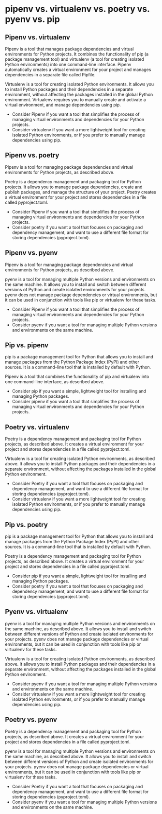 # pipenv vs. virtualenv vs. poetry vs. pyenv vs. pip

## Pipenv vs. virtualenv

Pipenv is a tool that manages package dependencies and virtual environments for Python projects. It combines the functionality of pip (a package management tool) and virtualenv (a tool for creating isolated Python environments) into one command-line interface. Pipenv automatically creates a virtual environment for your project and manages dependencies in a separate file called Pipfile.

Virtualenv is a tool for creating isolated Python environments. It allows you to install Python packages and their dependencies in a separate environment, without affecting the packages installed in the global Python environment. Virtualenv requires you to manually create and activate a virtual environment, and manage dependencies using pip.

- Consider Pipenv if you want a tool that simplifies the process of managing virtual environments and dependencies for your Python projects.
- Consider virtualenv if you want a more lightweight tool for creating isolated Python environments, or if you prefer to manually manage dependencies using pip.

## Pipenv vs. poetry

Pipenv is a tool for managing package dependencies and virtual environments for Python projects, as described above.

Poetry is a dependency management and packaging tool for Python projects. It allows you to manage package dependencies, create and publish packages, and manage the structure of your project. Poetry creates a virtual environment for your project and stores dependencies in a file called pyproject.toml.

- Consider Pipenv if you want a tool that simplifies the process of managing virtual environments and dependencies for your Python projects.
- Consider poetry if you want a tool that focuses on packaging and dependency management, and want to use a different file format for storing dependencies (pyproject.toml).

## Pipenv vs. pyenv

Pipenv is a tool for managing package dependencies and virtual environments for Python projects, as described above.

pyenv is a tool for managing multiple Python versions and environments on the same machine. It allows you to install and switch between different versions of Python and create isolated environments for your projects. pyenv does not manage package dependencies or virtual environments, but it can be used in conjunction with tools like pip or virtualenv for these tasks.

- Consider Pipenv if you want a tool that simplifies the process of managing virtual environments and dependencies for your Python projects.
- Consider pyenv if you want a tool for managing multiple Python versions and environments on the same machine.

## Pip vs. pipenv

pip is a package management tool for Python that allows you to install and manage packages from the Python Package Index (PyPI) and other sources. It is a command-line tool that is installed by default with Python.

Pipenv is a tool that combines the functionality of pip and virtualenv into one command-line interface, as described above.

- Consider pip if you want a simple, lightweight tool for installing and managing Python packages.
- Consider pipenv if you want a tool that simplifies the process of managing virtual environments and dependencies for your Python projects.

## Poetry vs. virtualenv

Poetry is a dependency management and packaging tool for Python projects, as described above. It creates a virtual environment for your project and stores dependencies in a file called pyproject.toml.

Virtualenv is a tool for creating isolated Python environments, as described above. It allows you to install Python packages and their dependencies in a separate environment, without affecting the packages installed in the global Python environment.

- Consider Poetry if you want a tool that focuses on packaging and dependency management, and want to use a different file format for storing dependencies (pyproject.toml).
- Consider virtualenv if you want a more lightweight tool for creating isolated Python environments, or if you prefer to manually manage dependencies using pip.

## Pip vs. poetry

pip is a package management tool for Python that allows you to install and manage packages from the Python Package Index (PyPI) and other sources. It is a command-line tool that is installed by default with Python.

Poetry is a dependency management and packaging tool for Python projects, as described above. It creates a virtual environment for your project and stores dependencies in a file called pyproject.toml.

- Consider pip if you want a simple, lightweight tool for installing and managing Python packages.
- Consider poetry if you want a tool that focuses on packaging and dependency management, and want to use a different file format for storing dependencies (pyproject.toml).

## Pyenv vs. virtualenv

pyenv is a tool for managing multiple Python versions and environments on the same machine, as described above. It allows you to install and switch between different versions of Python and create isolated environments for your projects. pyenv does not manage package dependencies or virtual environments, but it can be used in conjunction with tools like pip or virtualenv for these tasks.

Virtualenv is a tool for creating isolated Python environments, as described above. It allows you to install Python packages and their dependencies in a separate environment, without affecting the packages installed in the global Python environment.

- Consider pyenv if you want a tool for managing multiple Python versions and environments on the same machine.
- Consider virtualenv if you want a more lightweight tool for creating isolated Python environments, or if you prefer to manually manage dependencies using pip.

## Poetry vs. pyenv

Poetry is a dependency management and packaging tool for Python projects, as described above. It creates a virtual environment for your project and stores dependencies in a file called pyproject.toml.

pyenv is a tool for managing multiple Python versions and environments on the same machine, as described above. It allows you to install and switch between different versions of Python and create isolated environments for your projects. pyenv does not manage package dependencies or virtual environments, but it can be used in conjunction with tools like pip or virtualenv for these tasks.

- Consider Poetry if you want a tool that focuses on packaging and dependency management, and want to use a different file format for storing dependencies (pyproject.toml).
- Consider pyenv if you want a tool for managing multiple Python versions and environments on the same machine.


